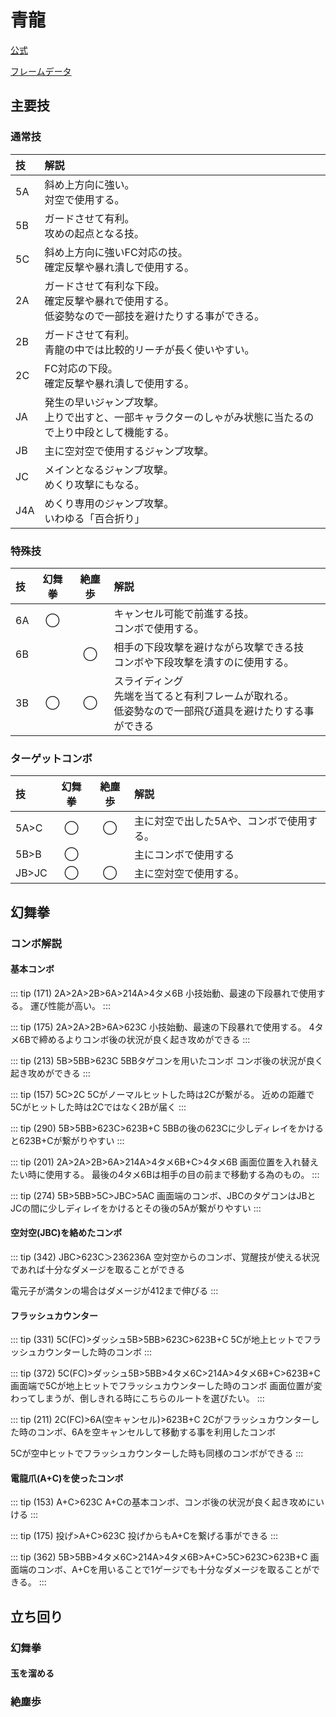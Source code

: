 # 青龍

[公式](https://en.ironsagavs.com/mecha/?id=7)

[フレームデータ](https://en.ironsagavs.com/frame/?id=7)

## 主要技

### 通常技

| 技   | 解説                                                        |
|:----|:----------------------------------------------------------|
| 5A  | 斜め上方向に強い。<br/>対空で使用する。                                    |
| 5B  | ガードさせて有利。<br/> 攻めの起点となる技。                                 |
| 5C  | 斜め上方向に強いFC対応の技。<br/>確定反撃や暴れ潰しで使用する。                       |
| 2A  | ガードさせて有利な下段。<br/>確定反撃や暴れで使用する。<br/>低姿勢なので一部技を避けたりする事ができる。 |
| 2B  | ガードさせて有利。<br/>青龍の中では比較的リーチが長く使いやすい。                       |
| 2C  | FC対応の下段。<br/>確定反撃や暴れ潰しで使用する。                              |
| JA  | 発生の早いジャンプ攻撃。<br/>上りで出すと、一部キャラクターのしゃがみ状態に当たるので上り中段として機能する。 |
| JB  | 主に空対空で使用するジャンプ攻撃。<br/>                                    |
| JC  | メインとなるジャンプ攻撃。<br/>めくり攻撃にもなる。                              |
| J4A | めくり専用のジャンプ攻撃。<br/>いわゆる「百合折り」                              |

### 特殊技

| 技  | 幻舞拳 | 絶塵歩 | 解説                                                          |
|:---|:---:|:---:|:------------------------------------------------------------|
| 6A |  ◯  |     | キャンセル可能で前進する技。<br/>コンボで使用する。                                |
| 6B |     |  ◯  | 相手の下段攻撃を避けながら攻撃できる技<br/>コンボや下段攻撃を潰すのに使用する。                  |
| 3B |  ◯  |  ◯  | スライディング<br/>先端を当てると有利フレームが取れる。<br/>低姿勢なので一部飛び道具を避けたりする事ができる |

### ターゲットコンボ

| 技     | 幻舞拳 | 絶塵歩 | 解説                    |
|:------|:---:|:---:|:----------------------|
| 5A>C  |  ◯  |  ◯  | 主に対空で出した5Aや、コンボで使用する。 |
| 5B>B  |  ◯  |     | 主にコンボで使用する            |
| JB>JC |  ◯  |  ◯  | 主に空対空で使用する。<br/>      |

## 幻舞拳

### コンボ解説

#### 基本コンボ

::: tip (171) 2A>2A>2B>6A>214A>4タメ6B
小技始動、最速の下段暴れで使用する。
運び性能が高い。
:::

::: tip (175) 2A>2A>2B>6A>623C
小技始動、最速の下段暴れで使用する。
4タメ6Bで締めるよりコンボ後の状況が良く起き攻めができる
:::

::: tip (213) 5B>5BB>623C
5BBタゲコンを用いたコンボ
コンボ後の状況が良く起き攻めができる
:::

::: tip (157) 5C>2C
5Cがノーマルヒットした時は2Cが繋がる。
近めの距離で5Cがヒットした時は2Cではなく2Bが届く
:::

::: tip (290) 5B>5BB>623C>623B+C
5BBの後の623Cに少しディレイをかけると623B+Cが繋がりやすい
:::

::: tip (201) 2A>2A>2B>6A>214A>4タメ6B+C>4タメ6B
画面位置を入れ替えたい時に使用する。
最後の4タメ6Bは相手の目の前まで移動する為のもの。
:::

::: tip (274) 5B>5BB>5C>JBC>5AC
画面端のコンボ、JBCのタゲコンはJBとJCの間に少しディレイをかけるとその後の5Aが繋がりやすい
:::

#### 空対空(JBC)を絡めたコンボ
::: tip (342) JBC>623C＞236236A
空対空からのコンボ、覚醒技が使える状況であれば十分なダメージを取ることができる

電元子が満タンの場合はダメージが412まで伸びる
:::


#### フラッシュカウンター

::: tip (331) 5C(FC)>ダッシュ5B>5BB>623C>623B+C
5Cが地上ヒットでフラッシュカウンターした時のコンボ
:::

::: tip (372) 5C(FC)>ダッシュ5B>5BB>4タメ6C>214A>4タメ6B+C>623B+C
画面端で5Cが地上ヒットでフラッシュカウンターした時のコンボ
画面位置が変わってしまうが、倒しきれる時にこちらのルートを選びたい。
:::


::: tip (211) 2C(FC)>6A(空キャンセル)>623B+C
2Cがフラッシュカウンターした時のコンボ、6Aを空キャンセルして移動する事を利用したコンボ

5Cが空中ヒットでフラッシュカウンターした時も同様のコンボができる
:::


#### 電龍爪(A+C)を使ったコンボ
::: tip (153) A+C>623C
A+Cの基本コンボ、コンボ後の状況が良く起き攻めにいける
:::

::: tip (175) 投げ>A+C>623C
投げからもA+Cを繋げる事ができる
:::

::: tip (362) 5B>5BB>4タメ6C>214A>4タメ6B>A+C>5C>623C>623B+C
画面端のコンボ、A+Cを用いることで1ゲージでも十分なダメージを取ることができる。
:::

## 立ち回り

### 幻舞拳

#### 玉を溜める

### 絶塵歩

